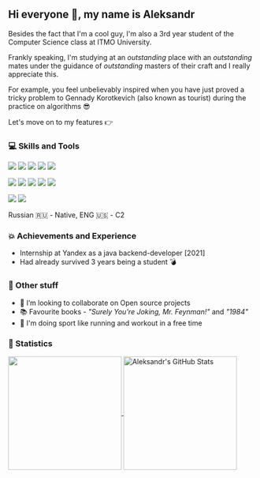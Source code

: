 ## Hi everyone 👋, my name is Aleksandr

Besides the fact that I'm a cool guy, I'm also a 3rd year student of the Computer Science class at ITMO University.

Frankly speaking, I'm studying at an _outstanding_ place with an _outstanding_ mates under the guidance of _outstanding_ masters of their craft and I really appreciate this.

For example, you feel unbelievably inspired when you have just proved a tricky problem to Gennady Korotkevich (also known as tourist) during the practice on algorithms 😎

Let's move on to my features 👉

### 💻 Skills and Tools

![](https://img.shields.io/badge/Java-informational?style=flat&logo=java&logoColor=white&labelColor=df5555&color=black) ![](https://img.shields.io/badge/Kotlin-informational?style=flat&logo=kotlin&logoColor=white&labelColor=39b0a0&color=black) ![](https://img.shields.io/badge/Android-informational?style=flat&logo=android-studio&logoColor=black&labelColor=16f100&color=black) ![](https://img.shields.io/badge/MySQL-informational?style=flat&logo=MySQL&logoColor=white&labelColor=0B814D&color=black) ![](https://img.shields.io/badge/Python-informational?style=flat&logo=python&logoColor=blue&labelColor=dfce63&color=black)

![](https://img.shields.io/badge/C++-informational?style=flat&logo=c%2b%2b&labelColor=1965C9&logoColor=white&color=black) ![](https://img.shields.io/badge/JavaScript-informational?style=flat&logo=javascript&labelColor=f7df1e&logoColor=black&color=black) ![](https://img.shields.io/badge/HTML-informational?style=flat&logo=html5&labelColor=orange&logoColor=white&color=black) ![](https://img.shields.io/badge/CSS-informational?style=flat&logo=css3&labelColor=blue&logoColor=white&color=black) ![](https://img.shields.io/badge/Haskell-informational?style=flat&logo=haskell&logoColor=white&labelColor=8842a9&color=black)

![](https://img.shields.io/badge/Git-master-informational?style=flat&logo=git&logoColor=white&labelColor=63df8c&color=black) ![](https://img.shields.io/badge/Math-nb-informational?style=flat&logo=wolfram&logoColor=white&labelColor=0B814D&color=black)      

Russian 🇷🇺 - Native, ENG 🇺🇸 - C2   

                  

### 💥 Achievements and Experience

- Internship at Yandex as a java backend-developer [2021]
- Had already survived 3 years being a student 💣

### 🌇 Other stuff

- 👯 I’m looking to collaborate on Open source projects
- 📚 Favourite books - _"Surely You're Joking, Mr. Feynman!"_ and _"1984"_
- 🏃 I'm doing sport like running and workout in a free time

### 🧮 Statistics
<!-- 
<p align=left> <img src=https://komarev.com/ghpvc/?username=aslastin alt=aslastin /> </p>

<a href="https://gihub.com/aslastin">

<img align=center src="https://github-readme-stats.vercel.app/api?username=aslastin&show_icons=true&count_private=true&include_all_commits=true&title_color=ffffff&bg_color=1965C9&text_color=ffffff&icon_color=ffffff">

</a> -->

<a href="https://github.com/aslastin">
  <img align="center" src="https://github-readme-stats.vercel.app/api/top-langs/?username=aslastin&title_color=ffffff&text_color=c9cacc&icon_color=2bbc8a&bg_color=1d1f21&langs_count=4" height=230/> 
</a>

<a href="https://github.com/aslastin">
  <img align="center" src="https://github-readme-stats.vercel.app/api?username=aslastin&show_icons=true&line_height=27&count_private=true&title_color=ffffff&text_color=c9cacc&icon_color=2bbc8a&bg_color=1d1f21" height=230 alt="Aleksandr's GitHub Stats" />
</a>
